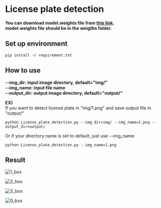 # License plate detection

**You can download model.weights file from [this link](https://drive.google.com/file/d/1vXjIoRWY0aIpYfhj3TnPUGdmJoHnWaOc/).**  
**model.weights file should be in the weigths folder.**  


## Set up environment  
`pip install -r requirement.txt`  


## How to use
**--img_dir: input image directory, default="img/"  
--img_name: input file name  
--output_dir: output image directory, default="output/"**  
  
**EX)**   
If you want to detect license plate in "img/1.png" and save output file in "output/"   

`python License_plate_detection.py --img_dir=img/ --img_name=1.png --output_dir=output/`  

Or if your directory name is set to default, just use --img_name  

`python License_plate_detection.py --img_name=1.png`  


## Result   
![1_box](https://user-images.githubusercontent.com/29765855/124162202-39f44400-dad9-11eb-8f37-89b1f86b2d9a.png)  

![2_box](https://user-images.githubusercontent.com/29765855/124162221-41b3e880-dad9-11eb-8db8-d766a5af7c77.png)  

![3_box](https://user-images.githubusercontent.com/29765855/124162264-48426000-dad9-11eb-8c2b-7af04f387fa3.png)  

![0_box](https://user-images.githubusercontent.com/29765855/124162313-4e384100-dad9-11eb-9872-48edf4b79be8.png)  


